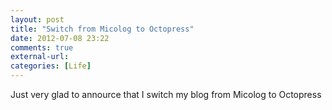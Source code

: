 ```yaml
---
layout: post
title: "Switch from Micolog to Octopress"
date: 2012-07-08 23:22
comments: true
external-url:
categories: [Life]
---
```

Just very glad to annource that I switch my blog from Micolog to Octopress